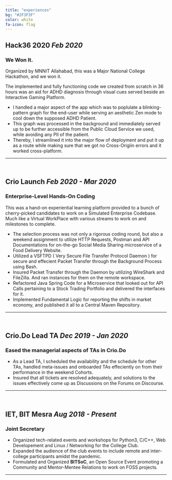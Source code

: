 ```yaml
---
title: "experiences"
bg: "#2F3F3F"
color: white
fa-icon: flag
---
```


<div class="expHead" markdown="1">

## **Hack36 2020** *Feb 2020*

### We Won It. 

Organized by MNNIT Allahabad, this was a Major National College Hackathon, and we won it. 

The implemented and fully functioning code we created from scratch in 36 hours was an aid for ADHD diagnosis through visual cues served beside an Interactive Gaming Platform.

* I handled a major aspect of the app which was to poplulate a blinking-pattern graph for the end-user while serving an aesthetic Zen mode to cool down the supposed ADHD Patient. 
* This graph was processed in the background and immediately served up to be further accessible from the Public Cloud Service we used, while avoiding any PII of the patient.
* Thereby, I streamlined it into the major flow of deployment and put it up as a route while making sure that we got no Cross-Origiin errors and it worked cross-platform.

<hr/> <br/>
</div>
<div class="expHead" markdown="1">

## **Crio Launch** *Feb 2020 - Mar 2020*

### Enterprise-Level Hands-On Coding

This was a hand-on experiential learning platform provided to a bunch of cherry-picked candidates to work on a Simulated Enterprise Codebase. Much like a Virtual WorkPlace with various streams to work on and milestones to complete.

* The selection process was not only a rigorous coding round, but also a weekend assignment to utilize HTTP Requests, Postman and API Documentations for on-the-go Social Media Sharing microservice of a Food Delivery Website.
* Utilized a VSFTPD ( Very Secure File Transfer Protocol Daemon ) for secure and effecient Packet Transfer through the Background Process using Bash.
* Insured Packet Transfer through the Daemon by utilizing WireShark and FileZilla. And ran instances for them on the remote workspace.
* Refactored Java Spring Code for a Microservice that looked out for API Calls pertaining to a Stock Trading Portfolio and delivered the interfaces for it.
* Implemented Fundamental Logic for reporting the shifts in market economy, and published it all to a Central Maven Repository.

<hr/> <br/>
</div>
<div class="expHead" markdown="1">


## **Crio.Do Lead TA** *Dec 2019 - Jan 2020*

### Eased the managerial aspects of TAs in Crio.Do

* As a Lead TA, I scheduled the availability and the schedule for other TAs, handled meta-issues and onboarded TAs effeciently on from their performance in the weekend Cohorts.
* Insured that all tickets are resolved adequately, and solutions to the issues effectively come up as Discussions on the Forums on Discourse.

<hr/> <br/>
</div>
<div class="expHead" markdown="1">


## **IET, BIT Mesra** *Aug 2018 - Present*

### Joint Secretary

* Organized tech-related events and workshops for Python3, C/C++, Web Developement and Linux / Networking for the College Club.
* Expanded the audience of the club events to include remote and inter-college participants amidst the pandemic.
* Formulated and Organized **BITSoC**, an Open Source Event promoting a Community and Mentor-Mentee Relations to work on FOSS projects.

<hr/> <br/>

</div>

<script>
    ScrollReveal().reveal('.expHead', { delay: 1500 });
</script>